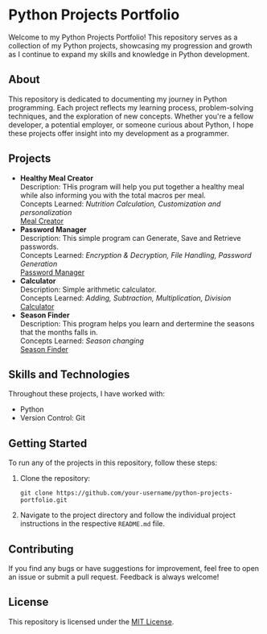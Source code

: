 <h1>Python Projects Portfolio</h1>

<p>Welcome to my Python Projects Portfolio! This repository serves as a collection of my Python projects, showcasing my progression and growth as I continue to expand my skills and knowledge in Python development.</p>

<h2>About</h2>

<p>This repository is dedicated to documenting my journey in Python programming. Each project reflects my learning process, problem-solving techniques, and the exploration of new concepts. Whether you're a fellow developer, a potential employer, or someone curious about Python, I hope these projects offer insight into my development as a programmer.</p>

<h2>Projects</h2>

<ul>
  <li>
    <strong>Healthy Meal Creator</strong><br>
    Description: THis program will help you put together a healthy meal while also informing you with the total macros per meal.<br>
    Concepts Learned: <em>Nutrition Calculation, Customization and personalization</em><br>
    <a href="meal_creator.py">Meal Creator</a>
  </li>
  <li>
    <strong>Password Manager</strong><br>
    Description: This simple program can Generate, Save and Retrieve passwords.<br>
    Concepts Learned: <em>Encryption & Decryption, File Handling, Password Generation </em><br>
    <a href="Password manager.py">Password Manager</a>
  </li>
   <li>
    <strong>Calculator</strong><br>
    Description: Simple arithmetic calculator.<br>
    Concepts Learned: <em>Adding, Subtraction, Multiplication, Division</em><br>
    <a href="Calculator.py">Calculator</a>
  </li>
   <li>
    <strong>Season Finder</strong><br>
    Description: This program helps you learn and dertermine the seasons that the months falls in.<br>
    Concepts Learned: <em>Season changing </em><br>
    <a href="Season finder.py">Season Finder</a>
  </li>
</ul>

<h2>Skills and Technologies</h2>

<p>Throughout these projects, I have worked with:</p>
<ul>
  <li>Python </li>
  <li>Version Control: Git</li>
</ul>

<h2>Getting Started</h2>

<p>To run any of the projects in this repository, follow these steps:</p>
<ol>
  <li>Clone the repository:</li>
  <pre><code>git clone https://github.com/your-username/python-projects-portfolio.git</code></pre>
  <li>Navigate to the project directory and follow the individual project instructions in the respective <code>README.md</code> file.</li>
</ol>

<h2>Contributing</h2>

<p>If you find any bugs or have suggestions for improvement, feel free to open an issue or submit a pull request. Feedback is always welcome!</p>

<h2>License</h2>

<p>This repository is licensed under the <a href="LICENSE">MIT License</a>.</p>
